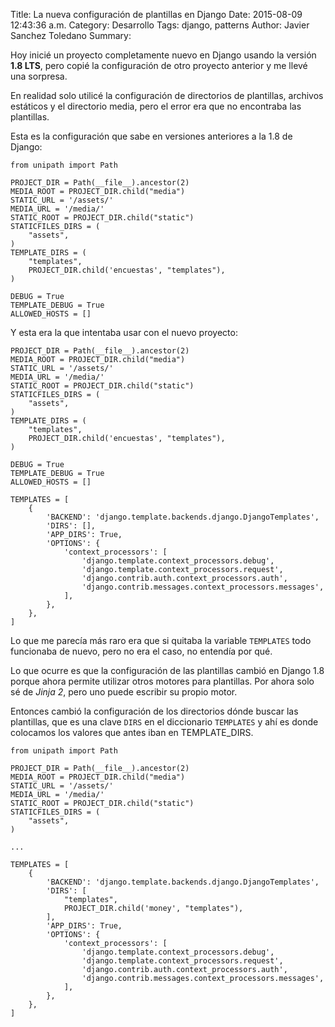 Title: La nueva configuración de plantillas en Django
Date: 2015-08-09 12:43:36 a.m.
Category: Desarrollo 
Tags:  django, patterns
Author: Javier Sanchez Toledano
Summary: 



Hoy inicié un proyecto completamente nuevo en Django usando la versión **1.8 LTS**, pero copié la configuración de otro proyecto anterior y me llevé una sorpresa.

En realidad solo utilicé la configuración de directorios de plantillas, archivos estáticos y el directorio media, pero el error era que no encontraba las plantillas.

Esta es la configuración que sabe en versiones anteriores a la 1.8 de Django:

    from unipath import Path

    PROJECT_DIR = Path(__file__).ancestor(2)
    MEDIA_ROOT = PROJECT_DIR.child("media")
    STATIC_URL = '/assets/'
    MEDIA_URL = '/media/'
    STATIC_ROOT = PROJECT_DIR.child("static")
    STATICFILES_DIRS = (
        "assets",
    )
    TEMPLATE_DIRS = (
        "templates",
        PROJECT_DIR.child('encuestas', "templates"),
    )

    DEBUG = True
    TEMPLATE_DEBUG = True
    ALLOWED_HOSTS = []

Y esta era la que intentaba usar con el nuevo proyecto:

    PROJECT_DIR = Path(__file__).ancestor(2)
    MEDIA_ROOT = PROJECT_DIR.child("media")
    STATIC_URL = '/assets/'
    MEDIA_URL = '/media/'
    STATIC_ROOT = PROJECT_DIR.child("static")
    STATICFILES_DIRS = (
        "assets",
    )
    TEMPLATE_DIRS = (
        "templates",
        PROJECT_DIR.child('encuestas', "templates"),
    )

    DEBUG = True
    TEMPLATE_DEBUG = True
    ALLOWED_HOSTS = []

    TEMPLATES = [
        {
            'BACKEND': 'django.template.backends.django.DjangoTemplates',
            'DIRS': [],
            'APP_DIRS': True,
            'OPTIONS': {
                'context_processors': [
                    'django.template.context_processors.debug',
                    'django.template.context_processors.request',
                    'django.contrib.auth.context_processors.auth',
                    'django.contrib.messages.context_processors.messages',
                ],
            },
        },
    ]

Lo que me parecía más raro era que si quitaba la variable `TEMPLATES` todo funcionaba de nuevo, pero no era el caso, no entendía por qué.

Lo que ocurre es que la configuración de las plantillas cambió en Django 1.8 porque ahora permite utilizar otros motores para plantillas. Por ahora solo sé de *Jinja 2*, pero uno puede escribir su propio motor.

Entonces cambió la configuración de los directorios dónde buscar las plantillas, que es una clave `DIRS` en el diccionario `TEMPLATES` y ahí es donde colocamos los valores que antes iban en TEMPLATE_DIRS.

    from unipath import Path

    PROJECT_DIR = Path(__file__).ancestor(2)
    MEDIA_ROOT = PROJECT_DIR.child("media")
    STATIC_URL = '/assets/'
    MEDIA_URL = '/media/'
    STATIC_ROOT = PROJECT_DIR.child("static")
    STATICFILES_DIRS = (
        "assets",
    )

    ...

    TEMPLATES = [
        {
            'BACKEND': 'django.template.backends.django.DjangoTemplates',
            'DIRS': [
                "templates",
                PROJECT_DIR.child('money', "templates"),
            ],
            'APP_DIRS': True,
            'OPTIONS': {
                'context_processors': [
                    'django.template.context_processors.debug',
                    'django.template.context_processors.request',
                    'django.contrib.auth.context_processors.auth',
                    'django.contrib.messages.context_processors.messages',
                ],
            },
        },
    ]
